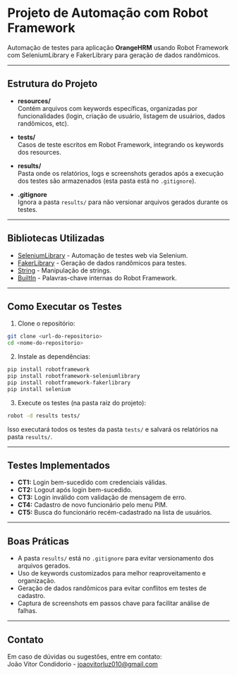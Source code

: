 
# Projeto de Automação com Robot Framework

Automação de testes para aplicação **OrangeHRM** usando Robot Framework com SeleniumLibrary e FakerLibrary para geração de dados randômicos.

---

## Estrutura do Projeto

- **resources/**  
  Contém arquivos com keywords específicas, organizadas por funcionalidades (login, criação de usuário, listagem de usuários, dados randômicos, etc).

- **tests/**  
  Casos de teste escritos em Robot Framework, integrando os keywords dos resources.

- **results/**  
  Pasta onde os relatórios, logs e screenshots gerados após a execução dos testes são armazenados (esta pasta está no `.gitignore`).

- **.gitignore**  
  Ignora a pasta `results/` para não versionar arquivos gerados durante os testes.

---

## Bibliotecas Utilizadas

- [SeleniumLibrary](https://robotframework.org/SeleniumLibrary/) - Automação de testes web via Selenium.
- [FakerLibrary](https://github.com/boakley/robotframework-fakerlibrary) - Geração de dados randômicos para testes.
- [String](https://robotframework.org/robotframework/latest/libraries/String.html) - Manipulação de strings.
- [BuiltIn](https://robotframework.org/robotframework/latest/libraries/BuiltIn.html) - Palavras-chave internas do Robot Framework.

---

## Como Executar os Testes

1. Clone o repositório:

```bash
git clone <url-do-repositorio>
cd <nome-do-repositorio>
```

2. Instale as dependências:

```bash
pip install robotframework
pip install robotframework-seleniumlibrary
pip install robotframework-fakerlibrary
pip install selenium
```

3. Execute os testes (na pasta raiz do projeto):

```bash
robot -d results tests/
```

Isso executará todos os testes da pasta `tests/` e salvará os relatórios na pasta `results/`.

---

## Testes Implementados

- **CT1:** Login bem-sucedido com credenciais válidas.
- **CT2:** Logout após login bem-sucedido.
- **CT3:** Login inválido com validação de mensagem de erro.
- **CT4:** Cadastro de novo funcionário pelo menu PIM.
- **CT5:** Busca do funcionário recém-cadastrado na lista de usuários.

---

## Boas Práticas

- A pasta `results/` está no `.gitignore` para evitar versionamento dos arquivos gerados.
- Uso de keywords customizados para melhor reaproveitamento e organização.
- Geração de dados randômicos para evitar conflitos em testes de cadastro.
- Captura de screenshots em passos chave para facilitar análise de falhas.

---

## Contato

Em caso de dúvidas ou sugestões, entre em contato:  
João Vitor Condidorio - joaovitorluz010@gmail.com